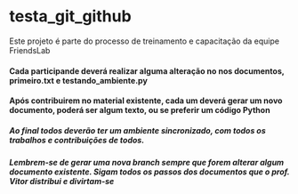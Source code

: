 # testa_git_github
Este projeto é parte do processo de treinamento e capacitação da equipe FriendsLab

#### Cada participande deverá realizar alguma alteração no nos documentos, primeiro.txt e testando_ambiente.py

#### Após contribuirem no material existente, cada um deverá gerar um novo documento, poderá ser algum texto, ou se preferir um código Python

##### Ao final todos deverão ter um ambiente sincronizado, com todos os trabalhos e contribuições de todos.
##### Lembrem-se de gerar uma nova branch sempre que forem alterar algum documento existente. Sigam todos os passos dos documentos que o prof. Vitor distribui e divirtam-se
##